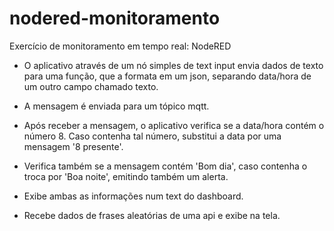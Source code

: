 # nodered-monitoramento
Exercício de monitoramento em tempo real: NodeRED

- O aplicativo através de um nó simples de text input envia dados de texto para uma função, que a formata em um json, separando data/hora de um outro campo chamado texto.

- A mensagem é enviada para um tópico mqtt.

- Após receber a mensagem, o aplicativo verifica se a data/hora contém o número 8. Caso contenha tal número, substitui a data por uma mensagem '8 presente'.

- Verifica também se a mensagem contém 'Bom dia', caso contenha o troca por 'Boa noite', emitindo também um alerta.

- Exibe ambas as informações num text do dashboard.

- Recebe dados de frases aleatórias de uma api e exibe na tela.